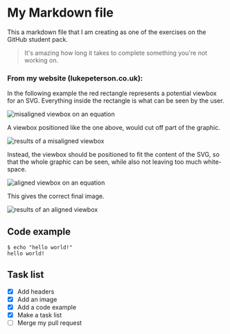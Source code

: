 # My Markdown file

This a markdown file that I am creating as one of the exercises on the GitHub student pack.

> It's amazing how long it takes to complete something you're not working on.

### From my website (lukepeterson.co.uk):

In the following example the red rectangle represents a potential viewbox for an SVG. Everything inside the rectangle is what can be seen by the user.

![misaligned viewbox on an equation](https://lukepeterson.co.uk/maths/assets/misaligned-viewbox-c3e19a06.svg)

A viewbox positioned like the one above, would cut off part of the graphic.

![results of a misaligned viewbox](https://lukepeterson.co.uk/maths/assets/misaligned-1a22ae38.svg)

Instead, the viewbox should be positioned to fit the content of the SVG, so that the whole graphic can be seen, while also not leaving too much white-space.

![aligned viewbox on an equation](https://lukepeterson.co.uk/maths/assets/aligned-viewbox-8dd2a68d.svg)

This gives the correct final image.

![results of an aligned viewbox](https://lukepeterson.co.uk/maths/assets/aligned-1b92b68a.svg)

## Code example

```
$ echo "hello world!"
hello world!
```

## Task list

- [x] Add headers
- [x] Add an image
- [x] Add a code example
- [x] Make a task list
- [ ] Merge my pull request
